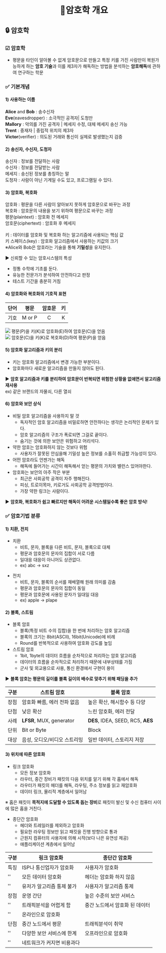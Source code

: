 # <p align="center">🔐암호학 개요</p>
## 🔒 암호학
### ☑ 암호학
- 평문을 타인이 알아볼 수 없게 암호문으로 만들고 특정 키를 가진 사람만이 복원가능하게 하는 **암호 기술**과 이를 제3자가 해독하는 방법을 분석하는 **암호해독**에 관하여 연구하는 학문
### ✅ 기본개념
#### 1) 사용하는 이름
**Alice** and **Bob** : 송수신자<br/>
**Eve**(eavesdropper) : 소극적인 공격자| 도청만<br/>
**Mallory** : 악의를 가진 공격자 | 메세지 수정, 대체 메세지 송신 가능<br/>
**Trent** : 중재자 | 중립적 위치의 제3자<br/>
**Victor**(verifier) : 의도된 거래와 통신이 실제로 발생했는지 검증

#### 2) 송신자, 수신자, 도청자
송신자 : 정보를 전달하는 사람<br/>
수신자 : 정보를 전달받는 사람<br/>
메세지 : 송신된 정보를 총칭하는 말<br/>
도청자 : 사람이 아닌 기계일 수도 있고, 프로그램일 수 있다.

#### 3) 암호화, 복호화
암호화 : 평문을 다른 사람이 알아보지 못하게 암호문으로 바꾸는 과정<br/>
복호화 : 암호문의 내용을 보기 위하여 평문으로 바꾸는 과정<br/>
평문(plaintext) : 암호화 전 메세지<br/>
암호문(ciphertext) : 암호화 후 메세지<br/><br/>
키 : 데이터를 암호화 및 복호화 하는 알고리즘에 사용되는 핵심 값<br/>
키 스페이스(key) : 암호화 알고리즘에서 사용하는 키값의 크기<br/>
※Alice와 Bob은 암호라는 기술을 통해 **기밀성**을 유지한다.

▶ 신뢰할 수 있는 암호시스템의 특성
- 정통 수학에 기초를 둔다.
- 유능한 전문가가 분석하여 안전하다고 판정
- 테스트 기간을 충분히 거침
#### 4) 암호화와 복호화의 기호적 표현
단어 | 평문 | 암호문 | 키
:---: | :---: | :---: | :---:
기호 | M or P | C | K
<img src="https://i.imgur.com/jSGQDFQ.jpg">
평문(P)을 키(K)로 암호화(E)하여 암호문(C)을 얻음<br/>
<img src="https://i.imgur.com/4fg8aAb.jpg">
암호문(C)을 키(K)로 복호화(D)하여 평문(P)을 얻음<br/>

#### 5) 암호화 알고리즘과 키의 분리
- 키는 암호화 알고리즘에서 변경 가능한 부분이다.
- 암호화마다 새로운 알고리즘을 만들지 않아도 된다.

▶ **암호 알고리즘과 키를 분리하여 암호문이 반복되면 위험한 상황을 없애면서 알고리즘 재사용**<br/>
ex) 같은 브랜드의 자물쇠, 다른 열쇠

#### 6) 암호와 보안 상식
- 비밀 암호 알고리즘을 사용하지 말 것
  - 독자적인 암호 알고리즘을 비밀로하면 안전하다는 생각은 논리적인 문제가 있다.
  - 암호 알고리즘의 구조가 폭로되면 그걸로 끝이다.
  - 숨기는 것에 의한 보안은 위험하고 어리석다.
- 약한 암호는 암호화하지 않는 것보다 위험
  - 사용자가 잘못된 안심을해 기밀성 높은 정보를 소홀히 취급할 가능성이 있다.
- 어떤 암호라도 언젠가는 해독
  - 해독에 들어가는 시간이 해독해서 얻는 평문의 가치와 밸런스 있어야한다.
- 암호화는 보안의 아주 작은 부분
  - 최근은 사회공학 공격이 자주 행해진다.
  - 피싱, 트로이목마, 키로거도 사회공학 공격방법이다.
  - 가장 약한 링크는 사람이다.

▶ **암호화, 복호화가 쉽고 빠르지만 해독이 어려운 시스템일수록 좋은 암호 방식!**

### ✅ 암호기법 분류
#### 1) 치환, 전치
- 치환
  - 비트, 문자, 블록을 다른 비트, 문자, 블록으로 대체
  - 평문과 암호문의 문자의 집합이 서로 다름
  - 일대응 대응이 아니어도 상관없다.
  - ex) abc -> sxz

<!-- <p algin="center">
<img width="45%" src="https://imgur.com/TvsRU79.png">
<img width="45%" src="https://imgur.com/KvtVB9S.png">
<p/> -->

- 전치
  - 비트, 문자, 블록의 순서를 재배열해 원래 의미를 감춤
  - 평문과 암호문의 문자의 집합이 동일
  - 평문과 암호문에 사용된 문자가 일대일 대응
  - ex) apple -> plape

<!-- <img src="https://i.imgur.com/sBHkgYd.png"> -->

#### 2) 블록, 스트림
- 블록 암호
  - 블록(특정 비트 수의 집합)을 한 번에 처리하는 암호 알고리즘
  - 블록의 크기는 8bit(ASCII), 16bit(Unicode)에 비례
  - Round를 반복적으로 사용하여 암호화 강도를 높임
- 스트림 암호
  - 1bit, 1byte의 데이터 흐름을 순차적으로 처리하는 암호 알고리즘
  - 데이터의 흐름을 순차적으로 처리하기 때문에 내부상태를 가짐
  - 군사 및 외교용으로 사용, 통신 환경에서 구현이 용이
  
▶ **블록 암호는 평문의 길이를 블록 길이의 배수로 맞추기 위해 패딩을 추가**

구분 | 스트림 암호 | 블록 암호
--- | --- | ---
장점 | 암호화 빠름, 에러 전파 없음 | 높은 확산, 해시함수 등 다양
단점 | 낮은 확산 | 느린 암호화, 에러 전달
사례 | **LFSR**, MUX, generator | **DES**, IDEA, SEED, RC5, **AES**
단위 | Bit or Byte | Block
대상 | 음성, 오디오/비디오 스트리밍 | 일반 데이터, 스토리지 저장

#### 3) 위치에 따른 암호화
- 링크 암호화
  - 모든 정보 암호화
  - 라우터, 중간 장비가 패킷의 다음 위치를 알기 위해 각 홉에서 해독
  - 라우터가 패킷의 헤더를 해독, 라우팅, 주소 정보를 읽고 재암호화
  - 데이터 링크, 물리적 계층에서 일어남

※ 홉은 패킷이 **목적지에 도달할 수 있도록 돕는 장비**로 패킷이 발신 및 수신 컴퓨터 사이에 많은 홉을 거친다.

- 종단간 암호화
  - 헤더와 트레일러를 제외하고 암호화
  - 필요한 라우팅 정보만 읽고 패킷을 진행 방향으로 통과
  - 근원지 컴퓨터의 사용자에 의해 시작(보다 나은 유연성 제공)
  - 애플리케이션 계층에서 일어남

구분 | 링크 암호화 | 종단간 암호화
--- | --- | ---
특징 | ISP나 통신업자가 암호화 | 사용자가 암호화
'' | 모든 데이터 암호화 | 헤더는 암호화 하지 않음
'' | 유저가 알고리즘 통제 불가 | 사용자가 알고리즘 통제
장점 | 운영 간단 | 높은 수준의 보안 서비스
'' | 트래픽분석을 어렵게 함 | 중간 노드에서 암호화 된 데이터
'' | 온라인으로 암호화
단점 | 중간 노드에서 평문 | 트래픽분석이 취약
'' | 다양한 보안 서비스에 한계 | 오프라인으로 암호화
'' | 네트워크가 커지면 비용과다